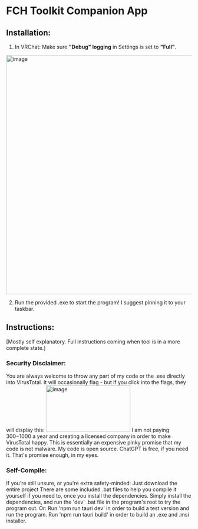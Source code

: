 # FCH Toolkit Companion App


## Installation:
1. In VRChat: Make sure **"Debug" logging** in Settings is set to **"Full"**.
<img width="1157" height="647" alt="image" src="https://github.com/user-attachments/assets/d71a03c5-4cac-48e3-aa74-b618e294f0d8" />

2. Run the provided .exe to start the program! I suggest pinning it to your taskbar.

## Instructions:
[Mostly self explanatory. Full instructions coming when tool is in a more complete state.]


### Security Disclaimer:
You are always welcome to throw any part of my code or the .exe directly into VirusTotal.
It will occasionally flag - but if you click into the flags, they will display this:
<img width="229" height="126" alt="image" src="https://github.com/user-attachments/assets/3794b6ed-7735-418f-9f1c-d2e12bf171d2" />
I am not paying $300-$1000 a year and creating a licensed company in order to  make VirusTotal happy.
This is essentially an expensive pinky promise that my code is not malware.
My code is open source. ChatGPT is free, if you need it. That's promise enough, in my eyes.


### Self-Compile:
If you're still unsure, or you're extra safety-minded:
Just download the entire project
There are some included .bat files to help you compile it yourself if you need to, once you install the dependencies.
Simply install the dependencies, and run the 'dev' .bat file in the program's root to try the program out.
Or:
Run 'npm run tauri dev' in order to build a test version and run the program.
Run 'npm run tauri build' in order to build an .exe and .msi installer.
